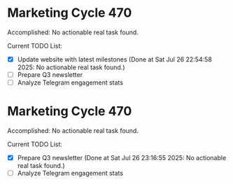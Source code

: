 # Marketing Cycle 470

Accomplished: No actionable real task found.

Current TODO List:

- [x] Update website with latest milestones  (Done at Sat Jul 26 22:54:58 2025: No actionable real task found.)
- [ ] Prepare Q3 newsletter
- [ ] Analyze Telegram engagement stats

# Marketing Cycle 470

Accomplished: No actionable real task found.

Current TODO List:

- [x] Prepare Q3 newsletter  (Done at Sat Jul 26 23:16:55 2025: No actionable real task found.)
- [ ] Analyze Telegram engagement stats